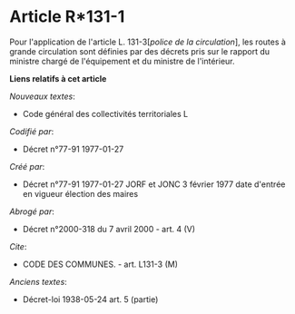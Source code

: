 # Article R*131-1

Pour l'application de l'article L. 131-3[*police de la circulation*], les routes à grande circulation sont définies par des
décrets pris sur le rapport du ministre chargé de l'équipement et du ministre de l'intérieur.

**Liens relatifs à cet article**

_Nouveaux textes_:

  - Code général des collectivités territoriales L

_Codifié par_:

  - Décret n°77-91 1977-01-27

_Créé par_:

  - Décret n°77-91 1977-01-27 JORF et JONC 3 février 1977 date d'entrée en vigueur élection des maires

_Abrogé par_:

  - Décret n°2000-318 du 7 avril 2000 - art. 4 (V)

_Cite_:

  - CODE DES COMMUNES. - art. L131-3 (M)

_Anciens textes_:

  - Décret-loi 1938-05-24 art. 5 (partie)
